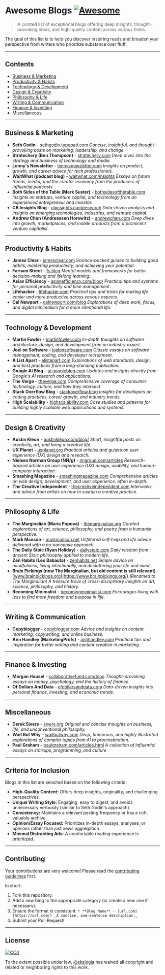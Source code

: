 # Awesome Blogs [![Awesome](https://awesome.re/badge.svg)](https://awesome.re)

> A curated list of exceptional blogs offering deep insights, thought-provoking ideas, and high-quality content across various fields.

The goal of this list is to help you discover inspiring reads and broaden your perspective from writers who prioritize substance over fluff.

---

## Contents

* [Business & Marketing](#business--marketing)
* [Productivity & Habits](#productivity--habits)
* [Technology & Development](#technology--development)
* [Design & Creativity](#design--creativity)
* [Philosophy & Life](#philosophy--life)
* [Writing & Communication](#writing--communication)
* [Finance & Investing](#finance--investing)
* [Miscellaneous](#miscellaneous)

---

## Business & Marketing

* **Seth Godin** - [sethgodin.typepad.com](https://sethgodin.typepad.com/)
    _Concise, insightful, and thought-provoking posts on marketing, leadership, and change._
* **Stratechery (Ben Thompson)** - [stratechery.com](https://stratechery.com/)
    _Deep dives into the strategy and business of technology and media._
* **Lenny's Newsletter** - [lennysnewsletter.com](https://www.lennysnewsletter.com/)
    _Insights on product, growth, and career advice for tech professionals._
* **WaitWhat (podcast blog)** - [waitwhat.com/insights](https://www.google.com/search?q=https://www.waitwhat.com/insights)
    *Essays on future trends, media, and the creator economy from the producers of influential podcasts.*
* **Both Sides of the Table (Mark Suster)** - [bothsidesofthetable.com](https://bothsidesofthetable.com/)
    *Insights on startups, venture capital, and technology from an experienced entrepreneur and investor.*
* **CB Insights Blog** - [cbinsights.com/research](https://www.cbinsights.com/research/)
    *Data-driven analysis and insights on emerging technologies, industries, and venture capital.*
* **Andrew Chen (Andreessen Horowitz)** - [andrewchen.com](https://andrewchen.com/)
    *Deep dives into growth, marketplaces, and mobile products from a prominent venture capitalist.*

---

## Productivity & Habits

* **James Clear** - [jamesclear.com](https://jamesclear.com/)
    _Science-backed guides to building good habits, mastering productivity, and achieving your potential._
* **Farnam Street** - [fs.blog](https://fs.blog/)
    _Mental models and frameworks for better decision-making and lifelong learning._
* **Asian Efficiency** - [asianefficiency.com/blog/](https://asianefficiency.com/blog/)
    _Practical tips and systems for personal productivity and time management._
* **Lifehacker** - [lifehacker.com](https://lifehacker.com/)
    *Practical tips and tricks for making life easier and more productive across various aspects.*
* **Cal Newport** - [calnewport.com/blog](https://www.calnewport.com/blog/)
    *Explorations of deep work, focus, and digital minimalism for a more intentional life.*

---

## Technology & Development

* **Martin Fowler** - [martinfowler.com](https://martinfowler.com/)
    _In-depth thoughts on software architecture, design, and development from an industry expert._
* **Joel on Software** - [joelonsoftware.com](https://www.joelonsoftware.com/)
    _Classic essays on software management, coding, and developer recruitment._
* **A List Apart** - [alistapart.com](https://alistapart.com/)
    _Explorations of web standards, design, and best practices from a long-standing publication._
* **Google AI Blog** - [ai.googleblog.com](https://ai.googleblog.com/)
    *Updates and insights directly from Google's AI research and applications.*
* **The Verge** - [theverge.com](https://www.theverge.com/)
    *Comprehensive coverage of consumer technology, culture, and how they intersect.*
* **Stack Overflow Blog** - [stackoverflow.blog](https://stackoverflow.blog/)
    *Insights for developers on coding practices, career growth, and industry trends.*
* **High Scalability** - [highscalability.com](http://highscalability.com/)
    *Case studies and patterns for building highly scalable web applications and systems.*

---

## Design & Creativity

* **Austin Kleon** - [austinkleon.com/blog/](https://austinkleon.com/blog/)
    _Short, insightful posts on creativity, art, and living a creative life._
* **UX Planet** - [uxplanet.org](https://uxplanet.org/)
    _Practical articles and guides on user experience (UX) design and research._
* **Nielsen Norman Group (NN/g)** - [nngroup.com/articles](https://www.nngroup.com/articles/)
    *Research-backed articles on user experience (UX) design, usability, and human-computer interaction.*
* **Smashing Magazine** - [smashingmagazine.com](https://www.smashingmagazine.com/)
    *Comprehensive articles on web design, development, and user experience, often in-depth.*
* **The Creative Independent** - [thecreativeindependent.com](https://thecreativeindependent.com/)
    *Interviews and advice from artists on how to sustain a creative practice.*

---

## Philosophy & Life

* **The Marginalian (Maria Popova)** - [themarginalian.org](https://www.themarginalian.org/)
    _Curated explorations of art, science, philosophy, and poetry from a humanist perspective._
* **Mark Manson** - [markmanson.net](https://markmanson.net/)
    _Unfiltered self-help and life advice delivered with a no-nonsense approach._
* **The Daily Stoic (Ryan Holiday)** - [dailystoic.com](https://dailystoic.com/)
    _Daily wisdom from ancient Stoic philosophy applied to modern life._
* **Zen Habits (Leo Babauta)** - [zenhabits.net](https://zenhabits.net/)
    *Simple advice on mindfulness, living intentionally, and decluttering your life and mind.*
* **Brain Pickings (now The Marginalian, but old content is still relevant)** - [www.brainpickings.org](https://www.brainpickings.org/)
    *(Renamed to The Marginalian) A treasure trove of cross-disciplinary insights on art, science, philosophy, and history.*
* **Becoming Minimalist** - [becomingminimalist.com](https://www.becomingminimalist.com/)
    *Encourages living with less to find more freedom and purpose in life.*

---

## Writing & Communication

* **Copyblogger** - [copyblogger.com](https://copyblogger.com/)
    _Advice and insights on content marketing, copywriting, and online business._
* **Ann Handley (MarketingProfs)** - [annhandley.com](https://annhandley.com/)
    _Practical tips and inspiration for better writing and content creation in marketing._

---

## Finance & Investing

* **Morgan Housel** - [collaborativefund.com/blog](https://www.collaborativefund.com/blog/)
    _Thought-provoking essays on money, psychology, and the history of finance._
* **Of Dollars And Data** - [ofdollarsanddata.com](https://ofdollarsanddata.com/)
    _Data-driven insights into personal finance, investing, and economic trends._

---

## Miscellaneous

* **Derek Sivers** - [sivers.org](https://sivers.org/)
    _Original and concise thoughts on business, life, and unconventional philosophy._
* **Wait But Why** - [waitbutwhy.com](https://waitbutwhy.com/)
    _Deep, humorous, and highly illustrated explorations of complex topics from AI to procrastination._
* **Paul Graham** - [paulgraham.com/articles.html](https://www.paulgraham.com/articles.html)
    _A collection of influential essays on startups, programming, and culture._

---

## Criteria for Inclusion

Blogs in this list are selected based on the following criteria:

* **High-Quality Content:** Offers deep insights, originality, and challenging perspectives.
* **Unique Writing Style:** Engaging, easy to digest, and avoids unnecessary verbosity (similar to Seth Godin's approach).
* **Consistency:** Maintains a relevant posting frequency or has a rich, valuable archive.
* **Opinion/Essay Focused:** Prioritizes in-depth essays, analyses, or opinions rather than just news aggregation.
* **Minimal Distracting Ads:** A comfortable reading experience is prioritized.

---

## Contributing

Your contributions are very welcome! Please read the [contributing guidelines](CONTRIBUTING.md) first.

In short:

1.  Fork this repository.
2.  Add a new blog to the appropriate category (or create a new one if necessary).
3.  Ensure the format is consistent: `* **Blog Name** - [url.com](https://url.com/) _A concise, one-sentence description._`
4.  Submit your Pull Request!

---

## License

[![CC0](http://mirrors.creativecommons.org/presskit/buttons/88x31/svg/cc-zero.svg)](http://creativecommons.org/publicdomain/zero/1.0)

To the extent possible under law, [@ekajogja](https://github.com/ekajogja) has waived all copyright and related or neighboring rights to this work.

